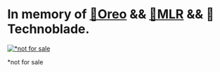 # In memory of [&#127800;Oreo](https://youtu.be/qRVwlPuztsY) && [&#128642;MLR](https://en.wikipedia.org/wiki/MTR_Metro_Cammell_EMU_(AC)) && 🐷Technoblade.

[![*not for sale](https://images-ext-1.discordapp.net/external/4YY9wjCOp-2cMlFGZSbLR7cOgGZrwqi-vlp3gZXMjbE/%3Fwidth%3D780%26height%3D585/https/media.discordapp.net/attachments/430364566027763744/938125566488490014/IMG_2604.jpg)](https://youtu.be/qRVwlPuztsY)

*not for sale
